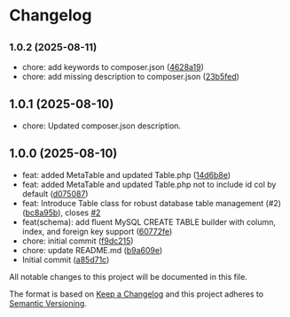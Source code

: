 # Changelog

## <small>1.0.2 (2025-08-11)</small>

* chore: add keywords to composer.json ([4628a19](https://github.com/WPTechnix/wp-table-manager/commit/4628a19))
* chore: add missing description to composer.json ([23b5fed](https://github.com/WPTechnix/wp-table-manager/commit/23b5fed))

## 1.0.1 (2025-08-10)

* chore: Updated composer.json description.

## 1.0.0 (2025-08-10)

* feat: added MetaTable and updated Table.php ([14d6b8e](https://github.com/WPTechnix/wp-table-manager/commit/14d6b8e))
* feat: added MetaTable and updated Table.php not to include id col by default ([d075087](https://github.com/WPTechnix/wp-table-manager/commit/d075087))
* feat: Introduce Table class for robust database table management (#2) ([bc8a95b](https://github.com/WPTechnix/wp-table-manager/commit/bc8a95b)), closes [#2](https://github.com/WPTechnix/wp-table-manager/issues/2)
* feat(schema): add fluent MySQL CREATE TABLE builder with column, index, and foreign key support ([60772fe](https://github.com/WPTechnix/wp-table-manager/commit/60772fe))
* chore: initial commit ([f9dc215](https://github.com/WPTechnix/wp-table-manager/commit/f9dc215))
* chore: update README.md ([b9a609e](https://github.com/WPTechnix/wp-table-manager/commit/b9a609e))
* Initial commit ([a85d71c](https://github.com/WPTechnix/wp-table-manager/commit/a85d71c))

All notable changes to this project will be documented in this file.

The format is based on [Keep a Changelog](https://keepachangelog.com/en/1.0.0/)
and this project adheres to [Semantic Versioning](https://semver.org/spec/v2.0.0.html).
